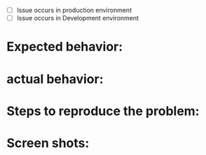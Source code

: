 - [ ] Issue occurs in production environment
- [ ] Issue occurs in Development environment

# Expected behavior:


# actual behavior:


# Steps to reproduce the problem:

# Screen shots:
